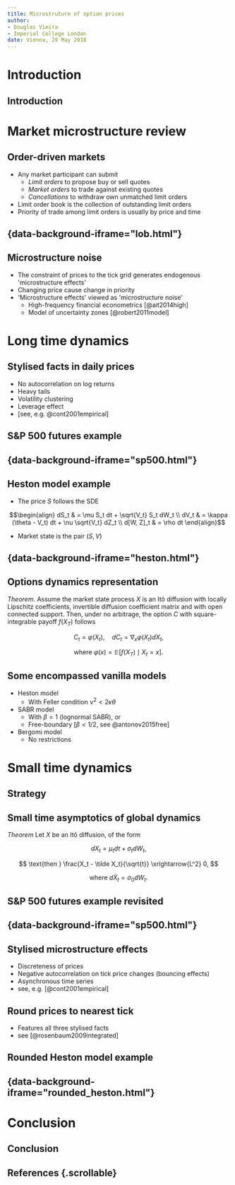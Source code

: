```yaml
---
title: Microstruture of option prices
author:
- Douglas Vieira
- Imperial College London
date: Vienna, 28 May 2018
---
```



# Introduction

## Introduction


# Market microstructure review

## Order-driven markets

- Any market participant can submit
  - *Limit orders* to propose buy or sell quotes
  - *Market orders* to trade against existing quotes
  - *Cancellations* to withdraw own unmatched limit orders
- Limit order book is the collection of outstanding limit orders
- Priority of trade among limit orders is usually by price and time

## {data-background-iframe="lob.html"}

## Microstructure noise

- The constraint of prices to the tick grid generates endogenous 'microstructure effects'
- Changing price cause change in priority
- 'Microstructure effects' viewed as 'microstructure noise'
  - High-frequency financial econometrics [@ait2014high]
  - Model of uncertainty zones [@robert2011model]


# Long time dynamics

## Stylised facts in daily prices

- No autocorrelation on log returns
- Heavy tails
- Volatility clustering
- Leverage effect
- [see, e.g. @cont2001empirical]

## S&P 500 futures example

## {data-background-iframe="sp500.html"}

## Heston model example

- The price $S$ follows the SDE

$$\begin{align}
  dS_t      & = \mu S_t dt + \sqrt{V_t} S_t dW_t \\
  dV_t      & = \kappa (\theta - V_t) dt + \nu \sqrt{V_t} dZ_t \\
  d[W, Z]_t & = \rho dt \end{align}$$

- Market state is the pair $(S, V)$

## {data-background-iframe="heston.html"}

## Options dynamics representation

*Theorem.* Assume the market state process $X$ is an Itô diffusion with locally
Lipschitz coefficients, invertible diffusion coefficient matrix and with open
connected support. Then, under no arbitrage, the option $C$ with
square-integrable payoff $f(X_T)$ follows

$$ C_t = \varphi(X_t), \quad dC_t = \nabla_x\varphi(X_t)dX_t, $$

$$ \text{where } \varphi(x) = \mathbb E[f(X_T)\mid X_t=x]. $$

## Some encompassed vanilla models

- Heston model
  - With Feller condition $\nu^2 < 2\kappa\theta$
- SABR model
  - With $\beta = 1$ (lognormal SABR), or
  - Free-boundary [$\beta < 1/2$, see @antonov2015free]
- Bergomi model
  - No restrictions


# Small time dynamics

## Strategy

## Small time asymptotics of global dynamics

*Theorem* Let $X$ be an Itô diffusion, of the form

$$ dX_t = \mu_t dt + \sigma_t dW_t, $$

$$ \text{then } \frac{X_t - \tilde X_t}{\sqrt{t}} \xrightarrow{L^2} 0, $$

$$ \text{where } d\tilde X_t = \sigma_0 dW_t. $$

## S&P 500 futures example revisited

## {data-background-iframe="sp500.html"}

## Stylised microstructure effects

- Discreteness of prices
- Negative autocorrelation on tick price changes (bouncing effects)
- Asynchronous time series
- see, e.g. [@cont2001empirical]

## Round prices to nearest tick

- Features all three stylised facts
- see [@rosenbaum2009integrated]

## Rounded Heston model example

## {data-background-iframe="rounded_heston.html"}


# Conclusion

## Conclusion

## References {.scrollable}
